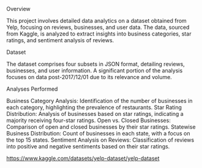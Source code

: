 Overview

This project involves detailed data analytics on a dataset obtained from Yelp, focusing on reviews, businesses, and user data. The data, sourced from Kaggle, is analyzed to extract insights into business categories, star ratings, and sentiment analysis of reviews.

Dataset

The dataset comprises four subsets in JSON format, detailing reviews, businesses, and user information. A significant portion of the analysis focuses on data post-2017/12/01 due to its relevance and volume.

Analyses Performed

Business Category Analysis: Identification of the number of businesses in each category, highlighting the prevalence of restaurants.
Star Rating Distribution: Analysis of businesses based on star ratings, indicating a majority receiving four-star ratings.
Open vs. Closed Businesses: Comparison of open and closed businesses by their star ratings.
Statewise Business Distribution: Count of businesses in each state, with a focus on the top 15 states.
Sentiment Analysis on Reviews: Classification of reviews into positive and negative sentiments based on their star ratings.

https://www.kaggle.com/datasets/yelp-dataset/yelp-dataset

